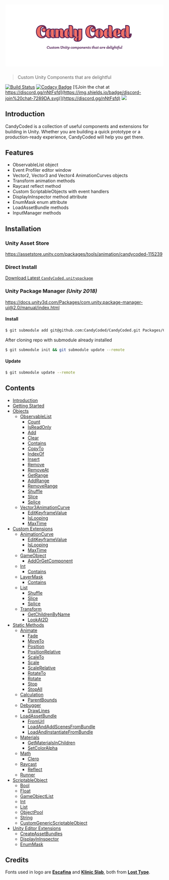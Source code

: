 # ![CandyCoded](logo.png)

> Custom Unity Components that are delightful

[![Build Status](https://travis-ci.org/CandyCoded/CandyCoded.svg?branch=master)](https://travis-ci.org/CandyCoded/CandyCoded)
[![Codacy Badge](https://api.codacy.com/project/badge/Grade/b0c24c2b49e2430b9ce42e2ba07e83ee)](https://www.codacy.com/app/CandyCoded/CandyCoded?utm_source=github.com&amp;utm_medium=referral&amp;utm_content=CandyCoded/CandyCoded&amp;utm_campaign=Badge_Grade)
[![Join the chat at https://discord.gg/nNtFsfd](https://img.shields.io/badge/discord-join%20chat-7289DA.svg)](https://discord.gg/nNtFsfd)
[![](https://img.shields.io/badge/Trello-Board-blue.svg)](https://trello.com/b/LH4DWRKk/candycoded)

## Introduction

CandyCoded is a collection of useful components and extensions for building in Unity. Whether you are building a quick prototype or a production-ready experience, CandyCoded will help you get there.

## Features

- ObservableList object
- Event Profiler editor window
- Vector2, Vector3 and Vector4 AnimationCurves objects
- Transform animation methods
- Raycast reflect method
- Custom ScriptableObjects with event handlers
- DisplayInInspector method attribute
- EnumMask enum attribute
- LoadAssetBundle methods
- InputManager methods

## Installation

### Unity Asset Store

<https://assetstore.unity.com/packages/tools/animation/candycoded-115239>

### Direct Install

[Download Latest `CandyCoded.unitypackage`](https://github.com/CandyCoded/CandyCoded/releases)

### Unity Package Manager _(Unity 2018)_

<https://docs.unity3d.com/Packages/com.unity.package-manager-ui@2.0/manual/index.html>

#### Install

```bash
$ git submodule add git@github.com:CandyCoded/CandyCoded.git Packages/CandyCoded/
```

After cloning repo with submodule already installed

```bash
$ git submodule init && git submodule update --remote
```

#### Update

```bash
$ git submodule update --remote
```

## Contents

- [Introduction](Documentation/Introduction.md)
- [Getting Started](Documentation/Getting%20Started.md)
- [Objects](Documentation/1.%20Objects/)
    - [ObservableList](Documentation/1.%20Objects/ObservableList.md)
        - [Count](Documentation/1.%20Objects/ObservableList.md#count)
        - [IsReadOnly](Documentation/1.%20Objects/ObservableList.md#isreadonly)
        - [Add](Documentation/1.%20Objects/ObservableList.md#add)
        - [Clear](Documentation/1.%20Objects/ObservableList.md#clear)
        - [Contains](Documentation/1.%20Objects/ObservableList.md#contains)
        - [CopyTo](Documentation/1.%20Objects/ObservableList.md#copyto)
        - [IndexOf](Documentation/1.%20Objects/ObservableList.md#indexof)
        - [Insert](Documentation/1.%20Objects/ObservableList.md#insert)
        - [Remove](Documentation/1.%20Objects/ObservableList.md#remove)
        - [RemoveAt](Documentation/1.%20Objects/ObservableList.md#removeat)
        - [GetRange](Documentation/1.%20Objects/ObservableList.md#getrange)
        - [AddRange](Documentation/1.%20Objects/ObservableList.md#addrange)
        - [RemoveRange](Documentation/1.%20Objects/ObservableList.md#removerange)
        - [Shuffle](Documentation/1.%20Objects/ObservableList.md#shuffle)
        - [Slice](Documentation/1.%20Objects/ObservableList.md#slice)
        - [Splice](Documentation/1.%20Objects/ObservableList.md#splice)
    - [Vector3AnimationCurve](Documentation/1.%20Objects/Vector3AnimationCurve.md)
        - [EditKeyframeValue](Documentation/1.%20Objects/Vector3AnimationCurve.md#editkeyframevalue)
        - [IsLooping](Documentation/1.%20Objects/Vector3AnimationCurve.md#islooping)
        - [MaxTime](Documentation/1.%20Objects/Vector3AnimationCurve.md#maxtime)
- [Custom Extensions](Documentation/2.%20Custom%20Extensions/)
    - [AnimationCurve](Documentation/2.%20Custom%20Extensions/AnimationCurve.md)
        - [EditKeyframeValue](Documentation/2.%20Custom%20Extensions/AnimationCurve.md#editkeyframevalue)
        - [IsLooping](Documentation/2.%20Custom%20Extensions/AnimationCurve.md#islooping)
        - [MaxTime](Documentation/2.%20Custom%20Extensions/AnimationCurve.md#maxtime)
    - [GameObject](Documentation/2.%20Custom%20Extensions/GameObject.md)
        - [AddOrGetComponent](Documentation/2.%20Custom%20Extensions/GameObject.md#addorgetcomponent)
    - [Int](Documentation/2.%20Custom%20Extensions/Int.md)
        - [Contains](Documentation/2.%20Custom%20Extensions/Int.md#contains)
    - [LayerMask](Documentation/2.%20Custom%20Extensions/LayerMask.md)
        - [Contains](Documentation/2.%20Custom%20Extensions/LayerMask.md#contains)
    - [List](Documentation/2.%20Custom%20Extensions/List.md)
        - [Shuffle](Documentation/2.%20Custom%20Extensions/List.md#shuffle)
        - [Slice](Documentation/2.%20Custom%20Extensions/List.md#slice)
        - [Splice](Documentation/2.%20Custom%20Extensions/List.md#splice)
    - [Transform](Documentation/2.%20Custom%20Extensions/Transform.md)
        - [GetChildrenByName](Documentation/2.%20Custom%20Extensions/Transform.md#getchildrenbyname)
        - [LookAt2D](Documentation/2.%20Custom%20Extensions/Transform.md#lookat2d)
- [Static Methods](Documentation/3.%20Static%20Methods/)
    - [Animate](Documentation/3.%20Static%20Methods/Animate.md)
        - [Fade](Documentation/3.%20Static%20Methods/Animate.md#fade)
        - [MoveTo](Documentation/3.%20Static%20Methods/Animate.md#moveto)
        - [Position](Documentation/3.%20Static%20Methods/Animate.md#position)
        - [PositionRelative](Documentation/3.%20Static%20Methods/Animate.md#positionrelative)
        - [ScaleTo](Documentation/3.%20Static%20Methods/Animate.md#scaleto)
        - [Scale](Documentation/3.%20Static%20Methods/Animate.md#scale)
        - [ScaleRelative](Documentation/3.%20Static%20Methods/Animate.md#scalerelative)
        - [RotateTo](Documentation/3.%20Static%20Methods/Animate.md#rotateto)
        - [Rotate](Documentation/3.%20Static%20Methods/Animate.md#rotate)
        - [Stop](Documentation/3.%20Static%20Methods/Animate.md#stop)
        - [StopAll](Documentation/3.%20Static%20Methods/Animate.md#stopall)
    - [Calculation](Documentation/3.%20Static%20Methods/Calculation.md)
        - [ParentBounds](Documentation/3.%20Static%20Methods/Calculation.md#parentbounds)
    - [Debugger](Documentation/3.%20Static%20Methods/Debugger.md)
        - [DrawLines](Documentation/3.%20Static%20Methods/Debugger.md#drawlines)
    - [LoadAssetBundle](Documentation/3.%20Static%20Methods/LoadAssetBundle.md)
        - [FromUrl](Documentation/3.%20Static%20Methods/LoadAssetBundle.md#fromurl)
        - [LoadAndAddScenesFromBundle](Documentation/3.%20Static%20Methods/LoadAssetBundle.md#loadandaddscenesfrombundle)
        - [LoadAndInstantiateFromBundle](Documentation/3.%20Static%20Methods/LoadAssetBundle.md#loadandinstantiatefrombundle)
    - [Materials](Documentation/3.%20Static%20Methods/Materials.md)
        - [GetMaterialsInChildren](Documentation/3.%20Static%20Methods/Materials.md#getmaterialsinchildren)
        - [SetColorAlpha](Documentation/3.%20Static%20Methods/Materials.md#setcoloralpha)
    - [Math](Documentation/3.%20Static%20Methods/Math.md)
        - [Clerp](Documentation/3.%20Static%20Methods/Math.md#clerp)
    - [Raycast](Documentation/3.%20Static%20Methods/Raycast.md)
        - [Reflect](Documentation/3.%20Static%20Methods/Raycast.md#reflect)
    - [Runner](Documentation/3.%20Static%20Methods/Runner.md)
- [ScriptableObject](Documentation/4.%20ScriptableObject/)
    - [Bool](Documentation/4.%20ScriptableObject/Bool.md)
    - [Float](Documentation/4.%20ScriptableObject/Float.md)
    - [GameObjectList](Documentation/4.%20ScriptableObject/GameObjectList.md)
    - [Int](Documentation/4.%20ScriptableObject/Int.md)
    - [List](Documentation/4.%20ScriptableObject/List.md)
    - [ObjectPool](Documentation/4.%20ScriptableObject/ObjectPool.md)
    - [String](Documentation/4.%20ScriptableObject/String.md)
    - [CustomGenericScriptableObject](Documentation/4.%20ScriptableObject/CustomGenericScriptableObject.md)
- [Unity Editor Extensions](Documentation/5.%20Unity%20Editor%20Extensions/)
    - [CreateAssetBundles](Documentation/5.%20Unity%20Editor%20Extensions/CreateAssetBundles.md)
    - [DisplayInInspector](Documentation/5.%20Unity%20Editor%20Extensions/DisplayInInspector.md)
    - [EnumMask](Documentation/5.%20Unity%20Editor%20Extensions/EnumMask.md)

## Credits

Fonts used in logo are [**Escafina**](http://www.losttype.com/font/?name=escafina) and [**Klinic Slab**](http://www.losttype.com/font/?name=klinic), both from [**Lost Type**](http://www.losttype.com/).

